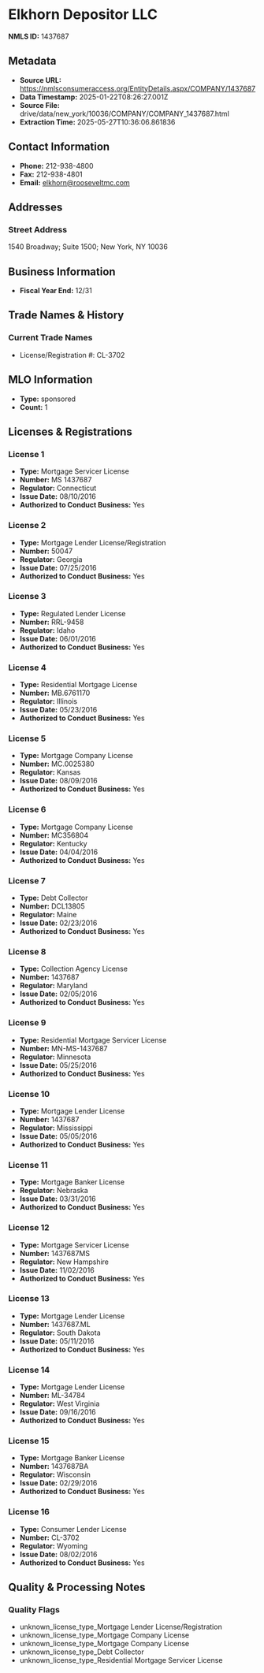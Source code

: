 # Elkhorn Depositor LLC

**NMLS ID:** 1437687

## Metadata
- **Source URL:** https://nmlsconsumeraccess.org/EntityDetails.aspx/COMPANY/1437687
- **Data Timestamp:** 2025-01-22T08:26:27.001Z
- **Source File:** drive/data/new_york/10036/COMPANY/COMPANY_1437687.html
- **Extraction Time:** 2025-05-27T10:36:06.861836

## Contact Information
- **Phone:** 212-938-4800
- **Fax:** 212-938-4801
- **Email:** elkhorn@rooseveltmc.com

## Addresses
### Street Address
1540 Broadway; Suite 1500; New York, NY 10036

## Business Information
- **Fiscal Year End:** 12/31

## Trade Names & History
### Current Trade Names
- License/Registration #: CL-3702

## MLO Information
- **Type:** sponsored
- **Count:** 1

## Licenses & Registrations

### License 1
- **Type:** Mortgage Servicer License
- **Number:** MS 1437687
- **Regulator:** Connecticut
- **Issue Date:** 08/10/2016
- **Authorized to Conduct Business:** Yes

### License 2
- **Type:** Mortgage Lender License/Registration
- **Number:** 50047
- **Regulator:** Georgia
- **Issue Date:** 07/25/2016
- **Authorized to Conduct Business:** Yes

### License 3
- **Type:** Regulated Lender License
- **Number:** RRL-9458
- **Regulator:** Idaho
- **Issue Date:** 06/01/2016
- **Authorized to Conduct Business:** Yes

### License 4
- **Type:** Residential Mortgage License
- **Number:** MB.6761170
- **Regulator:** Illinois
- **Issue Date:** 05/23/2016
- **Authorized to Conduct Business:** Yes

### License 5
- **Type:** Mortgage Company License
- **Number:** MC.0025380
- **Regulator:** Kansas
- **Issue Date:** 08/09/2016
- **Authorized to Conduct Business:** Yes

### License 6
- **Type:** Mortgage Company License
- **Number:** MC356804
- **Regulator:** Kentucky
- **Issue Date:** 04/04/2016
- **Authorized to Conduct Business:** Yes

### License 7
- **Type:** Debt Collector
- **Number:** DCL13805
- **Regulator:** Maine
- **Issue Date:** 02/23/2016
- **Authorized to Conduct Business:** Yes

### License 8
- **Type:** Collection Agency License
- **Number:** 1437687
- **Regulator:** Maryland
- **Issue Date:** 02/05/2016
- **Authorized to Conduct Business:** Yes

### License 9
- **Type:** Residential Mortgage Servicer License
- **Number:** MN-MS-1437687
- **Regulator:** Minnesota
- **Issue Date:** 05/25/2016
- **Authorized to Conduct Business:** Yes

### License 10
- **Type:** Mortgage Lender License
- **Number:** 1437687
- **Regulator:** Mississippi
- **Issue Date:** 05/05/2016
- **Authorized to Conduct Business:** Yes

### License 11
- **Type:** Mortgage Banker License
- **Regulator:** Nebraska
- **Issue Date:** 03/31/2016
- **Authorized to Conduct Business:** Yes

### License 12
- **Type:** Mortgage Servicer License
- **Number:** 1437687MS
- **Regulator:** New Hampshire
- **Issue Date:** 11/02/2016
- **Authorized to Conduct Business:** Yes

### License 13
- **Type:** Mortgage Lender License
- **Number:** 1437687.ML
- **Regulator:** South Dakota
- **Issue Date:** 05/11/2016
- **Authorized to Conduct Business:** Yes

### License 14
- **Type:** Mortgage Lender License
- **Number:** ML-34784
- **Regulator:** West Virginia
- **Issue Date:** 09/16/2016
- **Authorized to Conduct Business:** Yes

### License 15
- **Type:** Mortgage Banker License
- **Number:** 1437687BA
- **Regulator:** Wisconsin
- **Issue Date:** 02/29/2016
- **Authorized to Conduct Business:** Yes

### License 16
- **Type:** Consumer Lender License
- **Number:** CL-3702
- **Regulator:** Wyoming
- **Issue Date:** 08/02/2016
- **Authorized to Conduct Business:** Yes

## Quality & Processing Notes
### Quality Flags
- unknown_license_type_Mortgage Lender License/Registration
- unknown_license_type_Mortgage Company License
- unknown_license_type_Mortgage Company License
- unknown_license_type_Debt Collector
- unknown_license_type_Residential Mortgage Servicer License
